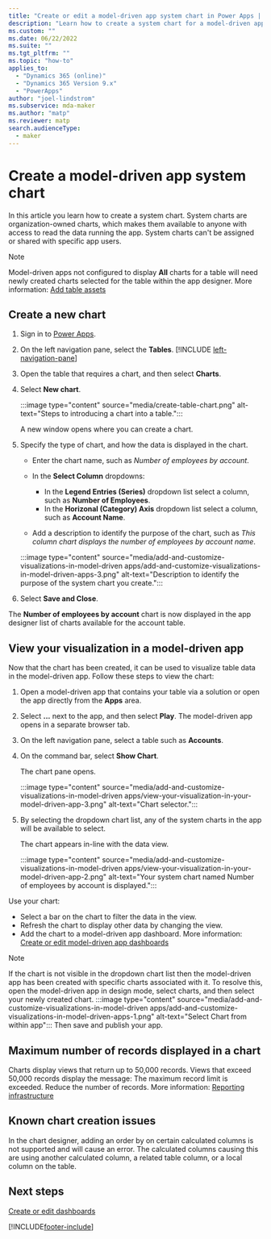 ```yaml
---
title: "Create or edit a model-driven app system chart in Power Apps | MicrosoftDocs"
description: "Learn how to create a system chart for a model-driven app"
ms.custom: ""
ms.date: 06/22/2022
ms.suite: ""
ms.tgt_pltfrm: ""
ms.topic: "how-to"
applies_to: 
  - "Dynamics 365 (online)"
  - "Dynamics 365 Version 9.x"
  - "PowerApps"
author: "joel-lindstrom"
ms.subservice: mda-maker
ms.author: "matp"
ms.reviewer: matp
search.audienceType: 
  - maker
---
```

# Create a model-driven app system chart

In this article you learn how to create a system chart. System charts are organization-owned charts, which makes them available to anyone with access to read the data running the app. System charts can't be assigned or shared with specific app users.

> [!Note]
> Model-driven apps not configured to display **All** charts for a table will need newly created charts selected for the table within the app designer. More information: [Add table assets](add-edit-app-components.md#add-table-assets)

## Create a new chart

1. Sign in to [Power Apps](https://make.powerapps.com/?utm_source=padocs&utm_medium=linkinadoc&utm_campaign=referralsfromdoc).
1. On the left navigation pane, select the **Tables**. [!INCLUDE [left-navigation-pane](../../includes/left-navigation-pane.md)]
1. Open the table that requires a chart, and then select **Charts**.

1. Select **New chart**.

   :::image type="content" source="media/create-table-chart.png" alt-text="Steps to introducing a chart into a table.":::

   A new window opens where you can create a chart.

1. Specify the type of chart, and how the data is displayed in the chart.

   - Enter the chart name, such as *Number of employees by account*.
   - In the **Select Column** dropdowns:
      -  In the **Legend Entries (Series)** dropdown list select a column, such as **Number of Employees**.
      - In the **Horizonal (Category) Axis** dropdown list select a column, such as **Account Name**.

   -   Add a description to identify the purpose of the chart, such as *This column chart displays the number of employees by account name*.

   :::image type="content" source="media/add-and-customize-visualizations-in-model-driven apps/add-and-customize-visualizations-in-model-driven-apps-3.png" alt-text="Description to identify the purpose of the system chart you create.":::

1. Select **Save and Close**.

The **Number of employees by account** chart is now displayed in the app designer list of charts available for the account table.

## View your visualization in a model-driven app

Now that the chart has been created, it can be used to visualize table data in the model-driven app. Follow these steps to view the chart:

1. Open a model-driven app that contains your table via a solution or open the app directly from the **Apps** area.
2. Select **...** next to the app, and then select **Play**. The model-driven app opens in a separate browser tab.

3. On the left navigation pane, select a table such as **Accounts**.

4. On the command bar, select **Show Chart**.

   The chart pane opens.

   :::image type="content" source="media/add-and-customize-visualizations-in-model-driven apps/view-your-visualization-in-your-model-driven-app-3.png" alt-text="Chart selector.":::

5. By selecting the dropdown chart list, any of the system charts in the app will be available to select.

   The chart appears in-line with the data view.

   :::image type="content" source="media/add-and-customize-visualizations-in-model-driven apps/view-your-visualization-in-your-model-driven-app-2.png" alt-text="Your system chart named Number of employees by account is displayed.":::

Use your chart:
- Select a bar on the chart to filter the data in the view.
- Refresh the chart to display other data by changing the view.
- Add the chart to a model-driven app dashboard. More information: [Create or edit model-driven app dashboards](create-edit-dashboards.md)

> [!NOTE] 
> If the chart is not visible in the dropdown chart list then the model-driven app has been created with specific charts associated with it. To resolve this, open the model-driven app in design mode, select charts, and then select your newly created chart. 
> :::image type="content" source="media/add-and-customize-visualizations-in-model-driven apps/add-and-customize-visualizations-in-model-driven-apps-1.png" alt-text="Select Chart from within app":::
> Then save and publish your app.

## Maximum number of records displayed in a chart

Charts display views that return up to 50,000 records. Views that exceed 50,000 records display the message: The maximum record limit is exceeded. Reduce the number of records. More information: [Reporting infrastructure](reporting-considerations.md#reporting-infrastructure)

## Known chart creation issues

In the chart designer, adding an order by on certain calculated columns is not supported and will cause an error. The calculated columns causing this are using another calculated column, a related table column, or a local column on the table.

## Next steps

[Create or edit dashboards](create-edit-dashboards.md)

[!INCLUDE[footer-include](../../includes/footer-banner.md)]
